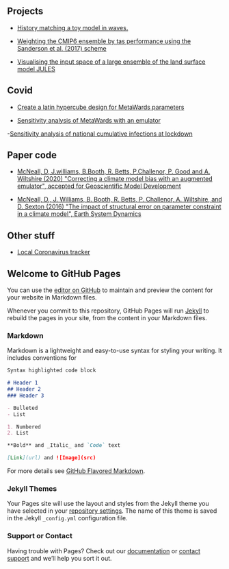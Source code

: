 ## Projects

 - [History matching a toy model in waves.](https://dougmcneall.github.io/waves/hmwave_demo_0.html)  
 
 - [Weighting the CMIP6 ensemble by tas performance using the Sanderson et al. (2017) scheme](https://dougmcneall.github.io/cmip6/tas_weighting.html)  
 
 - [Visualising the input space of a large ensemble of the land surface model JULES](https://dougmcneall.github.io/brazil_cssp/es_ppe_ii_viz.html)
 
 ## Covid
 
  - [Create a latin hypercube design for MetaWards parameters](https://dougmcneall.github.io/covid/create_design_MetaWards.html)
  
  - [Sensitivity analysis of MetaWards with an emulator](https://dougmcneall.github.io/covid/sensitivity_analysis_MetaWards.html)
  
  -[Sensitivity analysis of national cumulative infections at lockdown](https://dougmcneall.github.io/covid/(https://dougmcneall.github.io/covid/sensitivity_analysis_MetaWards.html))
 
 ## Paper code
 
 - [McNeall, D, J.williams, B.Booth, R. Betts, P.Challenor, P. Good and A. Wiltshire (2020) "Correcting a climate model bias with an augmented emulator", accepted for Geoscientific Model Development](https://github.com/dougmcneall/augmented_emulator)
 
 - [McNeall, D., J. Williams, B. Booth, R. Betts, P. Challenor, A. Wiltshire, and D. Sexton (2016) "The impact of structural error on parameter constraint in a climate model", Earth System Dynamics](https://github.com/dougmcneall/famous-git)

## Other stuff

- [Local Coronavirus tracker](https://dougmcneall.github.io/covid/local_coronavirus.html)



## Welcome to GitHub Pages

You can use the [editor on GitHub](https://github.com/dougmcneall/dougmcneall.github.io/edit/master/index.md) to maintain and preview the content for your website in Markdown files.

Whenever you commit to this repository, GitHub Pages will run [Jekyll](https://jekyllrb.com/) to rebuild the pages in your site, from the content in your Markdown files.

### Markdown

Markdown is a lightweight and easy-to-use syntax for styling your writing. It includes conventions for

```markdown
Syntax highlighted code block

# Header 1
## Header 2
### Header 3

- Bulleted
- List

1. Numbered
2. List

**Bold** and _Italic_ and `Code` text

[Link](url) and ![Image](src)
```

For more details see [GitHub Flavored Markdown](https://guides.github.com/features/mastering-markdown/).

### Jekyll Themes

Your Pages site will use the layout and styles from the Jekyll theme you have selected in your [repository settings](https://github.com/dougmcneall/dougmcneall.github.io/settings). The name of this theme is saved in the Jekyll `_config.yml` configuration file.

### Support or Contact

Having trouble with Pages? Check out our [documentation](https://help.github.com/categories/github-pages-basics/) or [contact support](https://github.com/contact) and we’ll help you sort it out.
